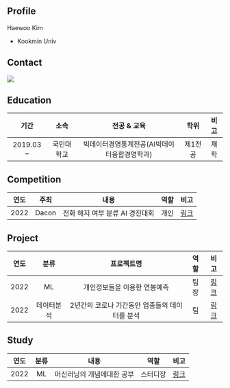 ## Profile
Haewoo Kim
* Kookmin Univ

## Contact
 <img src="https://img.shields.io/badge/wawaw456@naver.com-03C75A?style=flat&logo=Naver&logoColor=white"/>

## Education
| 기간 | 소속 | 전공 & 교육 | 학위 | 비고 |
| :------: | :------: | :------: | :------: | :------: |
| 2019.03 ~ | 국민대학교  | 빅데이터경영통계전공(AI빅데이터융합경영학과) | 제1전공 | 재학 |

## Competition
| 연도 | 주최 | 내용 | 역할 | 비고 |
| :------: | :------: | :------: | :------: | :------: |
| 2022 | Dacon | 전화 해지 여부 분류 AI 경진대회 | 개인 | [링크](https://github.com/KimHaeWoo-kookmin/Dacon_cancel_call) |


## Project
| 연도 | 분류 | 프로젝트명 | 역할 | 비고 |
| :------: | :------: | :------: | :------: | :------: |
| 2022 | ML | 개인정보들을 이용한 연봉예측 | 팀장 | [링크](https://github.com/KimHaeWoo-kookmin/Machine_Learning_project) |
| 2022 | 데이터분석 | 2년간의 코로나 기간동안 업종들의 데이터를 분석 | 팀 | [링크](https://github.com/KimHaeWoo-kookmin/Visualization) |


## Study
| 연도 | 분류 | 내용 | 역할 | 비고 |
| :------: | :------: | :------: | :------: | :------: |
| 2022 | ML | 머신러닝의 개념에대한 공부 | 스터디장 | [링크](https://github.com/KimHaeWoo-kookmin/Machine_Learning_project)|
